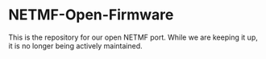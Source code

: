 # NETMF-Open-Firmware

This is the repository for our open NETMF port. While we are keeping it up, it is no longer being actively maintained.
